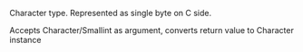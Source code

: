 Character type. Represented as single byte on C side.Accepts Character/Smallint as argument, converts return value to Character instance